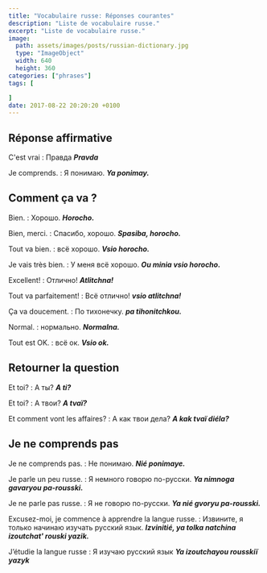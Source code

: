 ```yaml
---
title: "Vocabulaire russe: Réponses courantes"
description: "Liste de vocabulaire russe."
excerpt: "Liste de vocabulaire russe."
image:
  path: assets/images/posts/russian-dictionary.jpg
  type: "ImageObject"
  width: 640
  height: 360
categories: ["phrases"]
tags: [

]
date: 2017-08-22 20:20:20 +0100
---
```


## Réponse affirmative

C'est vrai
: Правда
*__Pravda__*

Je comprends.
: Я понимаю.
*__Ya ponimay.__*


## Comment ça va ?

Bien.
: Хорошо.
*__Horocho.__*

Bien, merci.
: Спасибо, хорошо.
*__Spasiba, horocho.__*

Tout va bien.
: всё хорошо.
*__Vsio horocho.__*

Je vais très bien.
: У меня всё хорошо.
*__Ou minia vsio horocho.__*

Excellent!
: Отлично!
*__Atlitchna!__*

Tout va parfaitement!
: Всё отлично!
*__vsio atlitchna!__*

Ça va doucement.
: По тихонечку.
*__pa tihonitchkou.__*

Normal.
: нормально.
*__Normalna.__*

Tout est OK.
: всё ок.
*__Vsio ok.__*


## Retourner la question

Et toi?
: А ты?
*__A ti?__*

Et toi?
: А твои?
*__A tvaï?__*

Et comment vont les affaires?
: А как твои дела?
*__A kak tvaï diéla?__*


## Je ne comprends pas

Je ne comprends pas.
: Не понимаю.
*__Nié ponimaye.__*

Je parle un peu russe.
: Я немного говорю по-русски.
*__Ya nimnoga gavaryou pa-rousski.__*

Je ne parle pas russe.
: Я не говорю по-русски.
*__Ya nié gvoryu pa-rousski.__*

Excusez-moi, je commence à apprendre la langue russe.
: Извините, я только начинаю изучать русский язык.
*__Izvinitié, ya tolka natchina izoutchat' rouski yazik.__*

J’étudie la langue russe
: Я изучаю русский язык
*__Ya izoutchayou rousskiï yazyk__*
